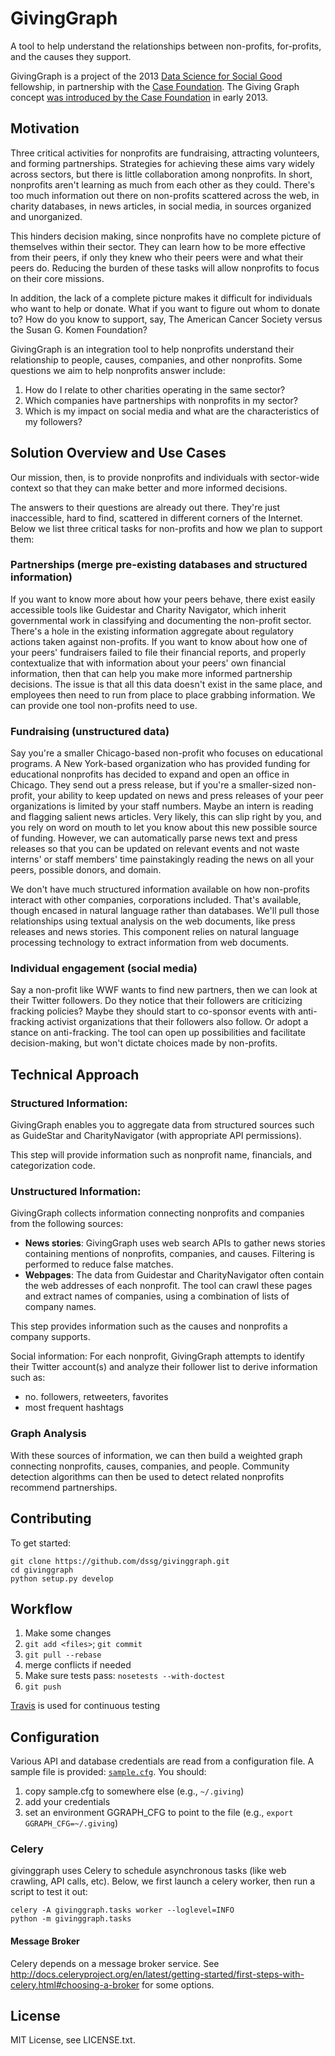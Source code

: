 GivingGraph
========
A tool to help understand the relationships between non-profits, for-profits, and the causes they support.

GivingGraph is a project of the 2013 [Data Science for Social Good](http://dssg.io) fellowship, in partnership with the [Case Foundation](http://casefoundation.org). The Giving Graph concept [was introduced by the Case Foundation](http://casefoundation.org/blog/how-new-type-social-graph-could-change-philanthropy) in early 2013.


## Motivation

Three critical activities for nonprofits are fundraising, attracting volunteers, and forming partnerships. Strategies for achieving these aims vary widely across sectors, but there is little collaboration among nonprofits. In short, nonprofits aren't learning as much from each other as they could. There's too much information out there on non-profits scattered across the web, in charity databases, in news articles, in social media, in sources organized and unorganized.

This hinders decision making, since nonprofits have no complete picture of themselves within their sector. They can learn how to be more effective from their peers, if only they knew who their peers were and what their peers do. Reducing the burden of these tasks will allow nonprofits to focus on their core missions. 

In addition, the lack of a complete picture makes it difficult for individuals who want to help or donate. What if you want to figure out whom to donate to? How do you know to support, say, The American Cancer Society versus the Susan G. Komen Foundation?

GivingGraph is an integration tool to help nonprofits understand their relationship to people, causes, companies, and other nonprofits. Some questions we aim to help nonprofits answer include:

1. How do I relate to other charities operating in the same sector?
2. Which companies have partnerships with nonprofits in my sector?
3. Which is my impact on social media and what are the characteristics of my followers?

## Solution Overview and Use Cases

Our mission, then, is to provide nonprofits and individuals with sector-wide context so that they can make better and more informed decisions. 

The answers to their questions are already out there. They're just inaccessible, hard to find, scattered in different corners of the Internet. Below we list three critical tasks for non-profits and how we plan to support them:

### Partnerships (merge pre-existing databases and structured information)
If you want to know more about how your peers behave, there exist easily accessible tools like Guidestar and Charity Navigator, which inherit governmental work in classifying and documenting the non-profit sector. There's a hole in the existing information aggregate about regulatory actions taken against non-profits. If you want to know about how one of your peers' fundraisers failed to file their financial reports, and properly contextualize that with information about your peers' own financial information, then that can help you make more informed partnership decisions. The issue is that all this data doesn't exist in the same place, and employees then need to run from place to place grabbing information. We can provide one tool non-profits need to use. 

### Fundraising (unstructured data)
Say you're a smaller Chicago-based non-profit who focuses on educational programs. A New York-based organization who has provided funding for educational nonprofits has decided to expand and open an office in Chicago. They send out a press release, but if you're a smaller-sized non-profit, your ability to keep updated on news and press releases of your peer organizations is limited by your staff numbers. Maybe an intern is reading and flagging salient news articles. Very likely, this can slip right by you, and you rely on word on mouth to let you know about this new possible source of funding. However, we can automatically parse news text and press releases so that you can be updated on relevant events and not waste interns' or staff members' time painstakingly reading the news on all your peers, possible donors, and domain.

We don't have much structured information available on how non-profits interact with other companies, corporations included. That's available, though encased in natural language rather than databases. We'll pull those relationships using textual analysis on the web documents, like press releases and news stories. This component relies on natural language processing technology to extract information from web documents. 

### Individual engagement (social media)
Say a non-profit like WWF wants to find new partners, then we can look at their Twitter followers. Do they notice that their followers are criticizing fracking policies? Maybe they should start to co-sponsor events with anti-fracking activist organizations that their followers also follow. Or adopt a stance on anti-fracking. The tool can open up possibilities and facilitate decision-making, but won't dictate choices made by non-profits.

## Technical Approach
 
### Structured Information: 
GivingGraph enables you to aggregate data from structured sources such as GuideStar and CharityNavigator (with appropriate API permissions). 
 
This step will provide information such as nonprofit name, financials, and categorization code. 

### Unstructured Information:
GivingGraph collects information connecting nonprofits and companies from the following sources:

- **News stories**: GivingGraph uses web search APIs to gather news stories containing mentions of nonprofits, companies, and causes. Filtering is performed to reduce false matches.
- **Webpages**: The data from Guidestar and CharityNavigator often contain the web addresses of each nonprofit. The tool can crawl these pages and extract names of companies, using a combination of lists of company names.

This step provides information such as the causes and nonprofits a company supports.

Social information: For each nonprofit, GivingGraph attempts to identify their Twitter account(s) and analyze their follower list to derive information such as:

- no. followers, retweeters, favorites
- most frequent hashtags

### Graph Analysis
With these sources of information, we can then build a weighted graph connecting nonprofits, causes, companies, and people. Community detection algorithms can then be used to detect related nonprofits recommend partnerships.

## Contributing

To get started:

    git clone https://github.com/dssg/givinggraph.git
    cd givinggraph
    python setup.py develop

## Workflow
1. Make some changes
2. `git add <files>`; `git commit`
3. `git pull --rebase`
4. merge conflicts if needed
5. Make sure tests pass: `nosetests --with-doctest`
6. `git push`

[Travis](https://travis-ci.org/dssg/givinggraph) is used for continuous testing


## Configuration
Various API and database credentials are read from a configuration file. A sample file is provided: [`sample.cfg`](https://github.com/dssg/givinggraph/blob/master/sample.cfg). You should:

1. copy sample.cfg to somewhere else (e.g., `~/.giving`)
2. add your credentials
3. set an environment GGRAPH_CFG to point to the file (e.g., `export GGRAPH_CFG=~/.giving`)


### Celery
givinggraph uses Celery to schedule asynchronous tasks (like web crawling, API calls, etc). Below, we first launch a celery worker, then run a script to test it out:

```
celery -A givinggraph.tasks worker --loglevel=INFO
python -m givinggraph.tasks
```

#### Message Broker
Celery depends on a message broker service. See http://docs.celeryproject.org/en/latest/getting-started/first-steps-with-celery.html#choosing-a-broker for some options.

## License
MIT License, see LICENSE.txt.
